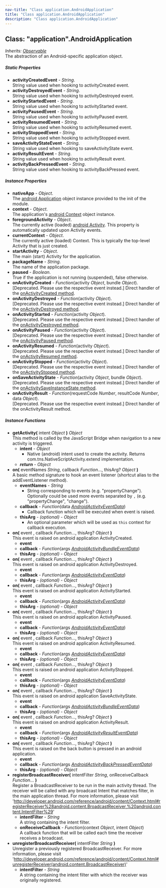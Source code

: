```yaml
---
nav-title: "Class application.AndroidApplication"
title: "Class application.AndroidApplication"
description: "Class application.AndroidApplication"
---
```

## Class: "application".AndroidApplication  
_Inherits:_ [_Observable_](../data/observable/Observable.md)  
The abstraction of an Android-specific application object.

##### Static Properties
 - **activityCreatedEvent** - _String_.    
  String value used when hooking to activityCreated event.
 - **activityDestroyedEvent** - _String_.    
  String value used when hooking to activityDestroyed event.
 - **activityStartedEvent** - _String_.    
  String value used when hooking to activityStarted event.
 - **activityPausedEvent** - _String_.    
  String value used when hooking to activityPaused event.
 - **activityResumedEvent** - _String_.    
  String value used when hooking to activityResumed event.
 - **activityStoppedEvent** - _String_.    
  String value used when hooking to activityStopped event.
 - **saveActivityStateEvent** - _String_.    
  String value used when hooking to saveActivityState event.
 - **activityResultEvent** - _String_.    
  String value used when hooking to activityResult event.
 - **activityBackPressedEvent** - _String_.    
  String value used when hooking to activityBackPressed event.

##### Instance Properties
 - **nativeApp** - _Object_.    
  The [android Application](http://developer.android.com/reference/android/app/Application.html) object instance provided to the init of the module.
 - **context** - _Object_.    
  The application's [android Context](http://developer.android.com/reference/android/content/Context.html) object instance.
 - **foregroundActivity** - _Object_.    
  The currently active (loaded) [android Activity](http://developer.android.com/reference/android/app/Activity.html). This property is automatically updated upon Activity events.
 - **currentContext** - _Object_.    
  The currently active (loaded) Context. This is typically the top-level Activity that is just created.
 - **startActivity** - _Object_.    
  The main (start) Activity for the application.
 - **packageName** - _String_.    
  The name of the application package.
 - **paused** - _Boolean_.    
  True if the application is not running (suspended), false otherwise.
 - **onActivityCreated** - _Function_(activity _Object_, bundle _Object_).    
  [Deprecated. Please use the respective event instead.] Direct handler of the [onActivityCreated method](http://developer.android.com/reference/android/app/Application.ActivityLifecycleCallbacks.html).
 - **onActivityDestroyed** - _Function_(activity _Object_).    
  [Deprecated. Please use the respective event instead.] Direct handler of the [onActivityDestroyed method](http://developer.android.com/reference/android/app/Application.ActivityLifecycleCallbacks.html).
 - **onActivityStarted** - _Function_(activity _Object_).    
  [Deprecated. Please use the respective event instead.] Direct handler of the [onActivityDestroyed method](http://developer.android.com/reference/android/app/Application.ActivityLifecycleCallbacks.html).
 - **onActivityPaused** - _Function_(activity _Object_).    
  [Deprecated. Please use the respective event instead.] Direct handler of the [onActivityPaused method](http://developer.android.com/reference/android/app/Application.ActivityLifecycleCallbacks.html).
 - **onActivityResumed** - _Function_(activity _Object_).    
  [Deprecated. Please use the respective event instead.] Direct handler of the [onActivityResumed method](http://developer.android.com/reference/android/app/Application.ActivityLifecycleCallbacks.html).
 - **onActivityStopped** - _Function_(activity _Object_).    
  [Deprecated. Please use the respective event instead.] Direct handler of the [onActivityStopped method](http://developer.android.com/reference/android/app/Application.ActivityLifecycleCallbacks.html).
 - **onSaveActivityState** - _Function_(activity _Object_, bundle _Object_).    
  [Deprecated. Please use the respective event instead.] Direct handler of the [onActivitySaveInstanceState method](http://developer.android.com/reference/android/app/Application.ActivityLifecycleCallbacks.html).
 - **onActivityResult** - _Function_(requestCode _Number_, resultCode _Number_, data _Object_).    
  [Deprecated. Please use the respective event instead.] Direct handler of the onActivityResult method.

##### Instance Functions
 - **getActivity(** intent _Object_ **)** _Object_  
     This method is called by the JavaScript Bridge when navigation to a new activity is triggered.
   - **intent** - _Object_  
     - Native (android) intent used to create the activity.
Returns com.tns.NativeScriptActivity.extend implementation.
   - _**return**_ - _Object_
 - **on(** eventNames _String_, callback _Function_..., thisArg? _Object_ **)**  
     A basic method signature to hook an event listener (shortcut alias to the addEventListener method).
   - **eventNames** - _String_  
     - String corresponding to events (e.g. "propertyChange"). Optionally could be used more events separated by `,` (e.g. "propertyChange", "change"). 
   - **callback** - _Function_(data [_AndroidActivityEventData_](../application/AndroidActivityEventData.md))  
     - Callback function which will be executed when event is raised.
   - **thisArg** - _(optional)_ - _Object_  
     - An optional parameter which will be used as `this` context for callback execution.
 - **on(** event , callback _Function_..., thisArg? _Object_ **)**  
     This event is raised on android application ActivityCreated.
   - **event**
   - **callback** - _Function_(args [_AndroidActivityBundleEventData_](../application/AndroidActivityBundleEventData.md))
   - **thisArg** - _(optional)_ - _Object_
 - **on(** event , callback _Function_..., thisArg? _Object_ **)**  
     This event is raised on android application ActivityDestroyed.
   - **event**
   - **callback** - _Function_(args [_AndroidActivityEventData_](../application/AndroidActivityEventData.md))
   - **thisArg** - _(optional)_ - _Object_
 - **on(** event , callback _Function_..., thisArg? _Object_ **)**  
     This event is raised on android application ActivityStarted.
   - **event**
   - **callback** - _Function_(args [_AndroidActivityEventData_](../application/AndroidActivityEventData.md))
   - **thisArg** - _(optional)_ - _Object_
 - **on(** event , callback _Function_..., thisArg? _Object_ **)**  
     This event is raised on android application ActivityPaused.
   - **event**
   - **callback** - _Function_(args [_AndroidActivityEventData_](../application/AndroidActivityEventData.md))
   - **thisArg** - _(optional)_ - _Object_
 - **on(** event , callback _Function_..., thisArg? _Object_ **)**  
     This event is raised on android application ActivityResumed.
   - **event**
   - **callback** - _Function_(args [_AndroidActivityEventData_](../application/AndroidActivityEventData.md))
   - **thisArg** - _(optional)_ - _Object_
 - **on(** event , callback _Function_..., thisArg? _Object_ **)**  
     This event is raised on android application ActivityStopped.
   - **event**
   - **callback** - _Function_(args [_AndroidActivityEventData_](../application/AndroidActivityEventData.md))
   - **thisArg** - _(optional)_ - _Object_
 - **on(** event , callback _Function_..., thisArg? _Object_ **)**  
     This event is raised on android application SaveActivityState.
   - **event**
   - **callback** - _Function_(args [_AndroidActivityBundleEventData_](../application/AndroidActivityBundleEventData.md))
   - **thisArg** - _(optional)_ - _Object_
 - **on(** event , callback _Function_..., thisArg? _Object_ **)**  
     This event is raised on android application ActivityResult.
   - **event**
   - **callback** - _Function_(args [_AndroidActivityResultEventData_](../application/AndroidActivityResultEventData.md))
   - **thisArg** - _(optional)_ - _Object_
 - **on(** event , callback _Function_..., thisArg? _Object_ **)**  
     This event is raised on the back button is pressed in an android application.
   - **event**
   - **callback** - _Function_(args [_AndroidActivityBackPressedEventData_](../application/AndroidActivityBackPressedEventData.md))
   - **thisArg** - _(optional)_ - _Object_
 - **registerBroadcastReceiver(** intentFilter _String_, onReceiveCallback _Function_... **)**  
     Register a BroadcastReceiver to be run in the main activity thread. The receiver will be called with any broadcast Intent that matches filter, in the main application thread. 
For more information, please visit 'http://developer.android.com/reference/android/content/Context.html#registerReceiver%28android.content.BroadcastReceiver,%20android.content.IntentFilter%29'
   - **intentFilter** - _String_  
     A string containing the intent filter.
   - **onReceiveCallback** - _Function_(context _Object_, intent _Object_)  
     A callback function that will be called each time the receiver receives a broadcast.
 - **unregisterBroadcastReceiver(** intentFilter _String_ **)**  
     Unregister a previously registered BroadcastReceiver. 
For more information, please visit 'http://developer.android.com/reference/android/content/Context.html#unregisterReceiver(android.content.BroadcastReceiver)'
   - **intentFilter** - _String_  
     A string containing the intent filter with which the receiver was originally registered.